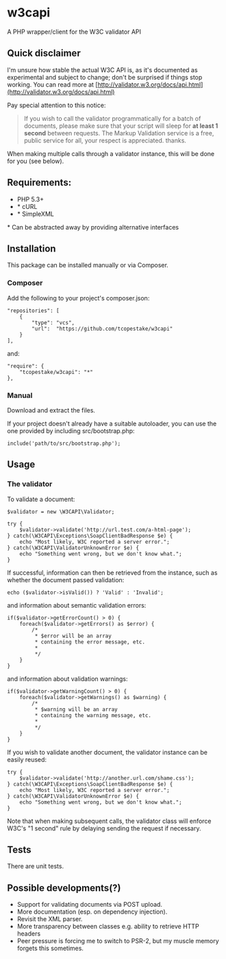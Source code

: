 w3capi
======

A PHP wrapper/client for the W3C validator API

Quick disclaimer
----------------

I'm unsure how stable the actual W3C API is, as it's documented as experimental and subject to change; don't be surprised if things stop working. You can read more at [http://validator.w3.org/docs/api.html](http://validator.w3.org/docs/api.html)

Pay special attention to this notice:

> If you wish to call the validator programmatically for a batch of documents,
> please make sure that your script will sleep for **at least 1 second** between requests.
> The Markup Validation service is a free, public service for all, your respect is appreciated. thanks.

When making multiple calls through a validator instance, this will be done for you (see below).

Requirements:
-------------

* PHP 5.3+
* \* cURL
* \* SimpleXML

\* Can be abstracted away by providing alternative interfaces

Installation
------------

This package can be installed manually or via Composer.

### Composer

Add the following to your project's composer.json:

    "repositories": [
        {
            "type": "vcs",
            "url":  "https://github.com/tcopestake/w3capi"
        }
    ],

and:

    "require": {
        "tcopestake/w3capi": "*"
    },

### Manual

Download and extract the files.

If your project doesn't already have a suitable autoloader, you can use the one provided by including src/bootstrap.php:

    include('path/to/src/bootstrap.php');

Usage
-----

### The validator

To validate a document:

    $validator = new \W3CAPI\Validator;

    try {
        $validator->validate('http://url.test.com/a-html-page');
    } catch(\W3CAPI\Exceptions\SoapClientBadResponse $e) {
        echo "Most likely, W3C reported a server error.";
    } catch(\W3CAPI\ValidatorUnknownError $e) {
        echo "Something went wrong, but we don't know what.";
    }

If successful, information can then be retrieved from the instance, such as whether the document passed validation:

    echo ($validator->isValid()) ? 'Valid' : 'Invalid';

and information about semantic validation errors:

    if($validator->getErrorCount() > 0) {
        foreach($validator->getErrors() as $error) {
            /*
             * $error will be an array
             * containing the error message, etc.
             *
             */
        }
    }

and information about validation warnings:

    if($validator->getWarningCount() > 0) {
        foreach($validator->getWarnings() as $warning) {
            /*
             * $warning will be an array
             * containing the warning message, etc.
             *
             */
        }
    }

If you wish to validate another document, the validator instance can be easily reused:

    try {
        $validator->validate('http://another.url.com/shame.css');
    } catch(\W3CAPI\Exceptions\SoapClientBadResponse $e) {
        echo "Most likely, W3C reported a server error.";
    } catch(\W3CAPI\ValidatorUnknownError $e) {
        echo "Something went wrong, but we don't know what.";
    }

Note that when making subsequent calls, the validator class will enforce W3C's "1 second" rule by delaying sending the request if necessary.

Tests
-----

There are unit tests.

Possible developments(?)
------------------------

* Support for validating documents via POST upload.
* More documentation (esp. on dependency injection).
* Revisit the XML parser.
* More transparency between classes e.g. ability to retrieve HTTP headers
* Peer pressure is forcing me to switch to PSR-2, but my muscle memory forgets this sometimes.
